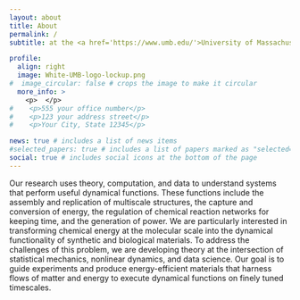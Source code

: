 ```yaml
---
layout: about
title: About
permalink: /
subtitle: at the <a href='https://www.umb.edu/'>University of Massachusetts Boston</a>

profile:
  align: right
  image: White-UMB-logo-lockup.png
#  image_circular: false # crops the image to make it circular
  more_info: >
    <p>  </p>
#    <p>555 your office number</p>
#    <p>123 your address street</p>
#    <p>Your City, State 12345</p>

news: true # includes a list of news items
#selected_papers: true # includes a list of papers marked as "selected={true}"
social: true # includes social icons at the bottom of the page
---
```


Our research uses theory, computation, and data to understand systems that perform useful dynamical functions.
These functions include the assembly and replication of multiscale structures, the capture and conversion of energy, the regulation of chemical reaction networks for keeping time, and the generation of power.
We are particularly interested in transforming chemical energy at the molecular scale into the dynamical functionality of synthetic and biological materials. 
To address the challenges of this problem, we are developing theory at the intersection of statistical mechanics, nonlinear dynamics, and data science.
Our goal is to guide experiments and produce energy-efficient materials that harness flows of matter and energy to execute dynamical functions on finely tuned timescales.

<!--<small>
As an entry point to our work, you might start with our [publications](publications).
</small>-->

<!--Write your biography here. Tell the world about yourself. Link to your favorite [subreddit](http://reddit.com). You can put a picture in, too. The code is already in, just name your picture `prof_pic.jpg` and put it in the `img/` folder.

Put your address / P.O. box / other info right below your picture. You can also disable any of these elements by editing `profile` property of the YAML header of your `_pages/about.md`. Edit `_bibliography/papers.bib` and Jekyll will render your [publications page](/al-folio/publications/) automatically.

Link to your social media connections, too. This theme is set up to use [Font Awesome icons](https://fontawesome.com/) and [Academicons](https://jpswalsh.github.io/academicons/), like the ones below. Add your Facebook, Twitter, LinkedIn, Google Scholar, or just disable all of them.-->
